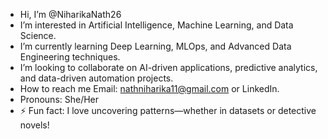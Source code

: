 -  Hi, I’m @NiharikaNath26
-  I’m interested in Artificial Intelligence, Machine Learning, and Data Science.
-  I’m currently learning Deep Learning, MLOps, and Advanced Data Engineering techniques.
-  I’m looking to collaborate on AI-driven applications, predictive analytics, and data-driven automation projects.
-  How to reach me  Email: nathniharika11@gmail.com or LinkedIn.
- Pronouns: She/Her
- ⚡ Fun fact: I love uncovering patterns—whether in datasets or detective novels! 

<!---
NiharikaNath26/NiharikaNath26 is a ✨ special ✨ repository because its `README.md` (this file) appears on your GitHub profile.
You can click the Preview link to take a look at your changes.
--->

